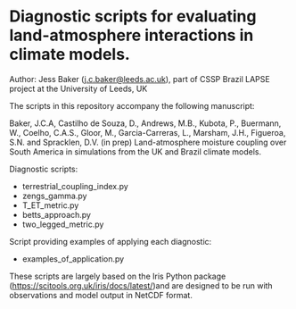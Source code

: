 # Diagnostic scripts for evaluating land-atmosphere interactions in climate models. 

Author: Jess Baker (j.c.baker@leeds.ac.uk), part of CSSP Brazil LAPSE project at the University of Leeds, UK

The scripts in this repository accompany the following manuscript:

Baker, J.C.A, Castilho de Souza, D., Andrews, M.B., Kubota, P., Buermann, W., Coelho, C.A.S., Gloor, M., Garcia-Carreras, L., Marsham, J.H., Figueroa, S.N. and Spracklen, D.V. (in prep) Land-atmosphere moisture coupling over South America in simulations from the UK and Brazil climate models.

Diagnostic scripts:
- terrestrial_coupling_index.py
- zengs_gamma.py
- T_ET_metric.py
- betts_approach.py
- two_legged_metric.py

Script providing examples of applying each diagnostic:
- examples_of_application.py

These scripts are largely based on the Iris Python package (https://scitools.org.uk/iris/docs/latest/)and are designed to be run with observations and model output in NetCDF format.
